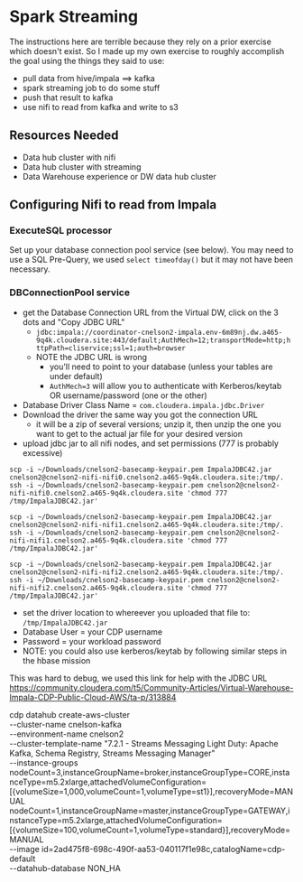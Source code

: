 # Spark Streaming

The instructions here are terrible because they rely on a prior exercise which doesn't exist.   So I made up my own exercise to roughly accomplish the goal using the things they said to use:
* pull data from hive/impala ==> kafka
* spark streaming job to do some stuff 
* push that result to kafka
* use nifi to read from kafka and write to s3


## Resources Needed

* Data hub cluster with nifi
* Data hub cluster with streaming 
* Data Warehouse experience or DW data hub cluster

## Configuring Nifi to read from Impala

### ExecuteSQL processor
Set up your database connection pool service (see below).
You may need to use a SQL Pre-Query, we used `select timeofday()` but it may not have been necessary.

### DBConnectionPool service
* get the Database Connection URL from the Virtual DW, click on the 3 dots and "Copy JDBC URL"
  * `jdbc:impala://coordinator-cnelson2-impala.env-6m89nj.dw.a465-9q4k.cloudera.site:443/default;AuthMech=12;transportMode=http;httpPath=cliservice;ssl=1;auth=browser`
  * NOTE the JDBC URL is wrong 
    * you'll need to point to your database (unless your tables are under default)
    * `AuthMech=3` will allow you to authenticate with Kerberos/keytab OR username/password (one or the other)
* Database Driver Class Name = `com.cloudera.impala.jdbc.Driver`
* Download the driver the same way you got the connection URL
  * it will be a zip of several versions; unzip it, then unzip the one you want to get to the actual jar file for your desired version
* upload jdbc jar to all nifi nodes, and set permissions (777 is probably excessive)

```
scp -i ~/Downloads/cnelson2-basecamp-keypair.pem ImpalaJDBC42.jar cnelson2@cnelson2-nifi-nifi0.cnelson2.a465-9q4k.cloudera.site:/tmp/.
ssh -i ~/Downloads/cnelson2-basecamp-keypair.pem cnelson2@cnelson2-nifi-nifi0.cnelson2.a465-9q4k.cloudera.site 'chmod 777 /tmp/ImpalaJDBC42.jar'

scp -i ~/Downloads/cnelson2-basecamp-keypair.pem ImpalaJDBC42.jar cnelson2@cnelson2-nifi-nifi1.cnelson2.a465-9q4k.cloudera.site:/tmp/.
ssh -i ~/Downloads/cnelson2-basecamp-keypair.pem cnelson2@cnelson2-nifi-nifi1.cnelson2.a465-9q4k.cloudera.site 'chmod 777 /tmp/ImpalaJDBC42.jar'

scp -i ~/Downloads/cnelson2-basecamp-keypair.pem ImpalaJDBC42.jar cnelson2@cnelson2-nifi-nifi2.cnelson2.a465-9q4k.cloudera.site:/tmp/.
ssh -i ~/Downloads/cnelson2-basecamp-keypair.pem cnelson2@cnelson2-nifi-nifi2.cnelson2.a465-9q4k.cloudera.site 'chmod 777 /tmp/ImpalaJDBC42.jar'
```
* set the driver location to whereever you uploaded that file to:  `/tmp/ImpalaJDBC42.jar`
* Database User = your CDP username
* Password = your workload password
* NOTE:  you could also use kerberos/keytab by following similar steps in the hbase mission


This was hard to debug, we used this link for help with the JDBC URL
https://community.cloudera.com/t5/Community-Articles/Virtual-Warehouse-Impala-CDP-Public-Cloud-AWS/ta-p/313884




cdp datahub create-aws-cluster \
--cluster-name cnelson-kafka \
--environment-name cnelson2 \
--cluster-template-name "7.2.1 - Streams Messaging Light Duty: Apache Kafka, Schema Registry, Streams Messaging Manager" \
--instance-groups nodeCount=3,instanceGroupName=broker,instanceGroupType=CORE,instanceType=m5.2xlarge,attachedVolumeConfiguration=\[\{volumeSize=1,000,volumeCount=1,volumeType=st1\}\],recoveryMode=MANUAL nodeCount=1,instanceGroupName=master,instanceGroupType=GATEWAY,instanceType=m5.2xlarge,attachedVolumeConfiguration=\[\{volumeSize=100,volumeCount=1,volumeType=standard\}\],recoveryMode=MANUAL \
--image id=2ad475f8-698c-490f-aa53-040117f1e98c,catalogName=cdp-default \
--datahub-database NON_HA 

